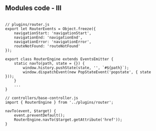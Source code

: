 ##  Modules code - III

<pre>
	<code data-trim style="max-height: 530px;">
// plugins/router.js
export let RouterEvents = Object.freeze({
	navigationStart: 'navigationStart',
	navigationEnd: 'navigationEnd',
	navigationError: 'navigationError',
	routeNotFound: 'routeNotFound'
});

export class RouterEngine extends EventsEmitter {
	static navTo(path, state = {}) {
		window.history.pushState(state, '', `#${path}`);
		window.dispatchEvent(new PopStateEvent('popstate', { state }));
	}
	...
}

// controllers/base-controller.js
import { RouterEngine } from '../plugins/router';

navTo(event, $target) {
	event.preventDefault();
	RouterEngine.navTo($target.getAttribute('href'));
}
	</code>
</pre>